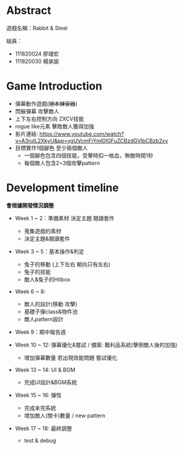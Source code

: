 # Abstract

遊戲名稱：Rabbit & Steel

組員：

- 111820024 廖翊宏
- 111820030 楊承諭

# Game Introduction

- 彈幕動作遊戲(~~絕本練習器~~)
- 閃躲彈幕 攻擊敵人
- 上下左右控制方向 ZXCV技能
- rogue like元素 擊敗敵人獲得加強
- 影片連結: https://www.youtube.com/watch?v=A3rulL2XkyU&pp=ygUVcmFiYml0IGFuZCBzdGVlbCBzb2xv
- 目標實作1個腳色 至少兩個敵人
  - 一個腳色包含四個技能，受擊時扣一格血，無敵時間1秒
  - 每個敵人包含2~3個攻擊pattern

# Development timeline
__會根據開發情況調整__
- Week 1 ~ 2：準備素材 決定主題 閱讀套件
  - 蒐集遊戲的素材
  - 決定主題&閱讀套件

- Week 3 ~ 5：基本操作&判定
  - 兔子的移動 (上下左右 朝向只有左右)
  - 兔子的技能
  - 敵人&兔子的Hitbox

- Week 6 ~ 8:
  - 敵人的設計(移動 攻擊)
  - 基礎子彈class&物件池
  - 敵人pattern設計

- Week 9：期中報告週

- Week 10 ~ 12: 彈幕優化&嘗試 / 備案: 戰利品系統(擊倒敵人後的加強)
  - 增加彈幕數量 若出現效能問題 嘗試優化

- Week 13 ~ 14: UI & BGM 
  - 完成UI設計&BGM系統
 
- Week 15 ~ 16: 彈性
  - 完成未完系統
  - 增加敵人(關卡)數量 / new pattern

- Week 17 ~ 18: 最終調整
  - test & debug

